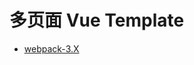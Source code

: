 # 多页面 Vue Template

- [webpack-3.X](https://github.com/yanzhangshuai/mpa-vue-template/tree/webpack-3.X)
